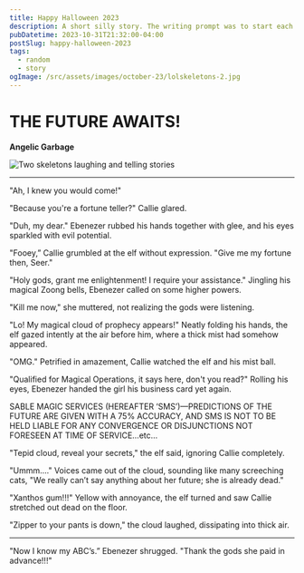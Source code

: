 ```yaml
---
title: Happy Halloween 2023
description: A short silly story. The writing prompt was to start each sentence off with the next letter of the alphabet.
pubDatetime: 2023-10-31T21:32:00-04:00
postSlug: happy-halloween-2023
tags:
  - random
  - story
ogImage: /src/assets/images/october-23/lolskeletons-2.jpg
---
```


# THE FUTURE AWAITS!

**Angelic Garbage**

![Two skeletons laughing and telling stories](@assets/images/october-23/lolskeletons-2.jpg)

---

"Ah, I knew you would come!"

"Because you're a fortune teller?" Callie glared.

"Duh, my dear." Ebenezer rubbed his hands together with glee, and his eyes sparkled with evil potential.

"Fooey,” Callie grumbled at the elf without expression. "Give me my fortune then, Seer."

"Holy gods, grant me enlightenment! I require your assistance." Jingling his magical Zoong bells, Ebenezer called on some higher powers.

"Kill me now," she muttered, not realizing the gods were listening.

"Lo! My magical cloud of prophecy appears!" Neatly folding his hands, the elf gazed intently at the air before him, where a thick mist had somehow appeared.

"OMG." Petrified in amazement, Callie watched the elf and his mist ball.

"Qualified for Magical Operations, it says here, don't you read?" Rolling his eyes, Ebenezer handed the girl his business card yet again.

SABLE MAGIC SERVICES (HEREAFTER ‘SMS’)—PREDICTIONS OF THE FUTURE ARE GIVEN WITH A 75% ACCURACY, AND SMS IS NOT TO BE HELD LIABLE FOR ANY CONVERGENCE OR DISJUNCTIONS NOT FORESEEN AT TIME OF SERVICE…etc...

"Tepid cloud, reveal your secrets," the elf said, ignoring Callie completely.

"Ummm...." Voices came out of the cloud, sounding like many screeching cats, "We really can’t say anything about her future; she is already dead."

"Xanthos gum!!!" Yellow with annoyance, the elf turned and saw Callie stretched out dead on the floor.

"Zipper to your pants is down," the cloud laughed, dissipating into thick air.

---

"Now I know my ABC’s.” Ebenezer shrugged. "Thank the gods she paid in advance!!!"

